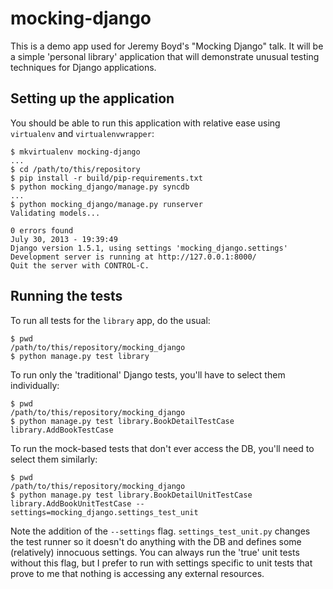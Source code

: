 mocking-django
==============
This is a demo app used for Jeremy Boyd's "Mocking Django" talk. It will be a simple 'personal library' application that will demonstrate unusual testing techniques for Django applications.

Setting up the application
--------------------------
You should be able to run this application with relative ease using `virtualenv` and `virtualenvwrapper`:

    $ mkvirtualenv mocking-django
    ...
    $ cd /path/to/this/repository
    $ pip install -r build/pip-requirements.txt
    $ python mocking_django/manage.py syncdb
    ...
    $ python mocking_django/manage.py runserver
    Validating models...

    0 errors found
    July 30, 2013 - 19:39:49
    Django version 1.5.1, using settings 'mocking_django.settings'
    Development server is running at http://127.0.0.1:8000/
    Quit the server with CONTROL-C.


Running the tests
-----------------
To run all tests for the `library` app, do the usual:

    $ pwd
    /path/to/this/repository/mocking_django
    $ python manage.py test library

To run only the 'traditional' Django tests, you'll have to select them individually:

    $ pwd
    /path/to/this/repository/mocking_django
    $ python manage.py test library.BookDetailTestCase library.AddBookTestCase

To run the mock-based tests that don't ever access the DB, you'll need to select them similarly:

    $ pwd
    /path/to/this/repository/mocking_django
    $ python manage.py test library.BookDetailUnitTestCase library.AddBookUnitTestCase --settings=mocking_django.settings_test_unit

Note the addition of the `--settings` flag. `settings_test_unit.py` changes the test runner so it doesn't do anything with the DB and defines some (relatively) innocuous settings. You can always run the 'true' unit tests without this flag, but I prefer to run with settings specific to unit tests that prove to me that nothing is accessing any external resources.
